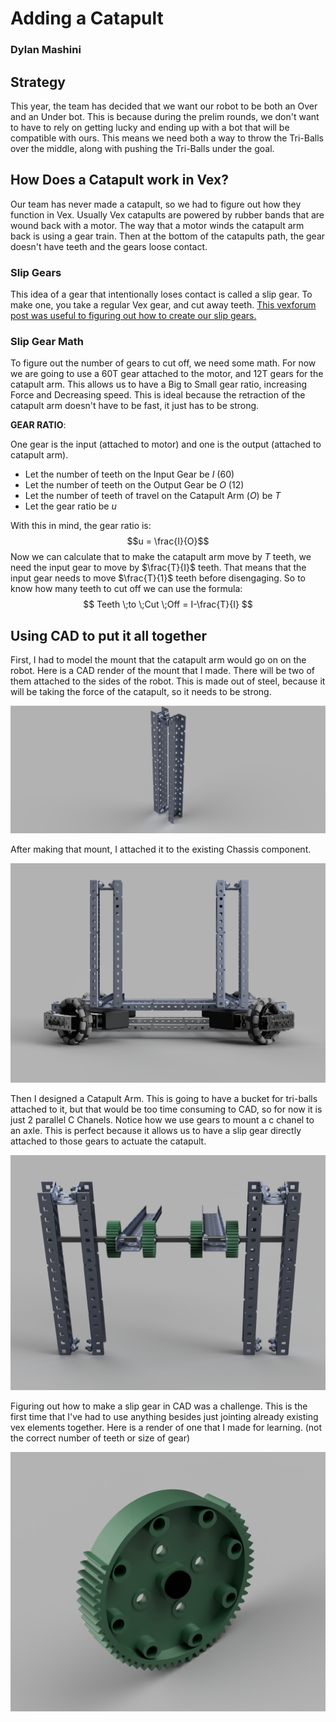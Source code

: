 # Adding a Catapult
### Dylan Mashini

## Strategy

This year, the team has decided that we want our robot to be both an Over and an Under bot. This is because during the prelim rounds, we don't want to have to rely on getting lucky and ending up with a bot that will be compatible with ours. This means we need both a way to throw the Tri-Balls over the middle, along with pushing the Tri-Balls under the goal. 

## How Does a Catapult work in Vex?

Our team has never made a catapult, so we had to figure out how they function in Vex. Usually Vex catapults are powered by rubber bands that are wound back with a motor. The way that a motor winds the catapult arm back is using a gear train. Then at the bottom of the catapults path, the gear doesn't have teeth and the gears loose contact. 

### Slip Gears

This idea of a gear that intentionally loses contact is called a slip gear. To make one, you take a regular Vex gear, and cut away teeth. [This vexforum post was useful to figuring out how to create our slip gears. ](https://www.vexforum.com/t/slip-gear/35759/3)

### Slip Gear Math

To figure out the number of gears to cut off, we need some math. For now we are going to use a 60T gear attached to the motor, and 12T gears for the catapult arm. This allows us to have a Big to Small gear ratio, increasing Force and Decreasing speed. This is ideal because the retraction of the catapult arm doesn't have to be fast, it just has to be strong. 

**GEAR RATIO**:

One gear is the input (attached to motor) and one is the output (attached to catapult arm). 

- Let the number of teeth on the Input Gear be $I$ (60)
- Let the number of teeth on the Output Gear be $O$ (12)
- Let the number of teeth of travel on the Catapult Arm ($O$) be $T$
- Let the gear ratio be $u$

With this in mind, the gear ratio is: $$u = \frac{I}{O}$$
Now we can calculate that to make the catapult arm move by $T$ teeth, we need the input gear to move by $\frac{T}{I}$ teeth. That means that the input gear needs to move $\frac{T}{1}$ teeth before disengaging. So to know how many teeth to cut off we can use the formula: 
$$
Teeth \;to \;Cut \;Off = I-\frac{T}{I}
$$


## Using CAD to put it all together

First, I had to model the mount that the catapult arm would go on on the robot. Here is a CAD render of the mount that I made. There will be two of them attached to the sides of the robot. This is made out of steel, because it will be taking the force of the catapult, so it needs to be strong. 

![Catapult Frame](images/catapultFrame.jpeg)


After making that mount, I attached it to the existing Chassis component. 

![CAD Render of Catapult Mounting](images/CatapultFrameMounting.jpeg)

Then I designed a Catapult Arm. This is going to have a bucket for tri-balls attached to it, but that would be too time consuming to CAD, so for now it is just 2 parallel C Chanels. Notice how we use gears to mount a c chanel to an axle. This is perfect because it allows us to have a slip gear directly attached to those gears to actuate the catapult. 

![](images/CatapultArmMounting.jpeg)

Figuring out how to make a slip gear in CAD was a challenge. This is the first time that I've had to use anything besides just jointing already existing vex elements together. Here is a render of one that I made for learning. (not the correct number of teeth or size of gear)

![Slip Gear in CAD](images/slipGear.jpeg)

